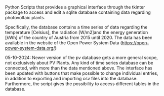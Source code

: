 Python Scripts that provides a graphical interface through the tkinter package to access and edit a sqlite database 
containing data regarding photovoltaic plants.

Specifically, the database contains a time series of data regarding the temperature [Celsius], the radiation [W/m2]and the energy generation [kWh] of the country of Austria
from 2015 until 2020. The data has been available in the website of the Open Power System Data (https://open-power-system-data.org/)

05-10-2024:
Newer version of the pv database gets a more general scope, not exclusively about PV Plants.
Any kind of time series database can be connected, with more than the data mentioned above.
The interface has been updated with buttons that make possible to change individual entries, in addition to exporting and importing csv files into the database.
Furthermore, the script gives the possibility to access different tables in the database.
